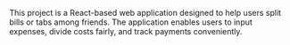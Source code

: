 This project is a React-based web application designed to help users split bills or tabs among friends. 
The application enables users to input expenses, divide costs fairly, and track payments conveniently.